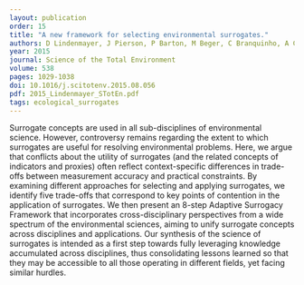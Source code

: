 ```yaml
---
layout: publication
order: 15
title: "A new framework for selecting environmental surrogates."
authors: D Lindenmayer, J Pierson, P Barton, M Beger, C Branquinho, A Calhoun, T Caro, H Greig, J Gross, J Heino, M Hunter, P Lane, C Longo, K Martin, WH McDowell, C Mellin, H Salo, A Tulloch & <b>M Westgate</b>
year: 2015
journal: Science of the Total Environment
volume: 538
pages: 1029-1038
doi: 10.1016/j.scitotenv.2015.08.056
pdf: 2015_Lindenmayer_STotEn.pdf
tags: ecological_surrogates
---
```

Surrogate concepts are used in all sub-disciplines of environmental science. However, controversy remains regarding the extent to which surrogates are useful for resolving environmental problems. Here, we argue that conflicts about the utility of surrogates (and the related concepts of indicators and proxies) often reflect context-specific differences in trade-offs between measurement accuracy and practical constraints. By examining different approaches for selecting and applying surrogates, we identify five trade-offs that correspond to key points of contention in the application of surrogates. We then present an 8-step Adaptive Surrogacy Framework that incorporates cross-disciplinary perspectives from a wide spectrum of the environmental sciences, aiming to unify surrogate concepts across disciplines and applications. Our synthesis of the science of surrogates is intended as a first step towards fully leveraging knowledge accumulated across disciplines, thus consolidating lessons learned so that they may be accessible to all those operating in different fields, yet facing similar hurdles.